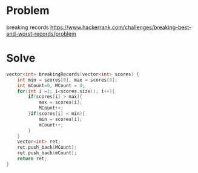 # Problem
breaking records
https://www.hackerrank.com/challenges/breaking-best-and-worst-records/problem

# Solve
```c++
vector<int> breakingRecords(vector<int> scores) {
    int min = scores[0], max = scores[0];
    int mCount=0, MCount = 0;
    for(int i =1; i<scores.size(); i++){
        if(scores[i] > max){
            max = scores[i];
            MCount++;
        }if(scores[i] < min){
            min = scores[i];
            mCount++;
        }
    }
    vector<int> ret;
    ret.push_back(MCount);
    ret.push_back(mCount);
    return ret;
}
```

